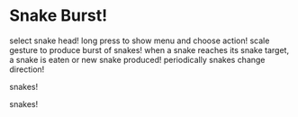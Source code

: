 # Snake Burst!

select snake head!
long press to show menu and choose action!
scale gesture to produce burst of snakes!
when a snake reaches its snake target, a snake is eaten or new snake produced!
periodically snakes change direction!

snakes!

snakes!
